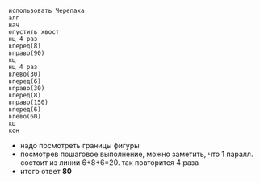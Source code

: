 ```кумир
использовать Черепаха
алг
нач
опустить хвост
нц 4 раз
вперед(8)
вправо(90)
кц
нц 4 раз
влево(30)
вперед(6)
вправо(30)
вперед(8)
вправо(150)
вперед(6)
влево(60)
кц
кон
```

- надо посмотреть границы фигуры
- посмотрев пошаговое выполнение, можно заметить, что 1 паралл. состоит из линии 6+8+6=20. так повторится 4 раза
- итого ответ **80**